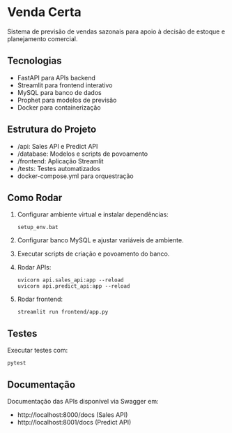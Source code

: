 # Venda Certa

Sistema de previsão de vendas sazonais para apoio à decisão de estoque e planejamento comercial.

## Tecnologias

- FastAPI para APIs backend
- Streamlit para frontend interativo
- MySQL para banco de dados
- Prophet para modelos de previsão
- Docker para containerização

## Estrutura do Projeto

- /api: Sales API e Predict API
- /database: Modelos e scripts de povoamento
- /frontend: Aplicação Streamlit
- /tests: Testes automatizados
- docker-compose.yml para orquestração

## Como Rodar

1. Configurar ambiente virtual e instalar dependências:
   ```
   setup_env.bat
   ```

2. Configurar banco MySQL e ajustar variáveis de ambiente.

3. Executar scripts de criação e povoamento do banco.

4. Rodar APIs:
   ```
   uvicorn api.sales_api:app --reload
   uvicorn api.predict_api:app --reload
   ```

5. Rodar frontend:
   ```
   streamlit run frontend/app.py
   ```

## Testes

Executar testes com:
```
pytest
```

## Documentação

Documentação das APIs disponível via Swagger em:
- http://localhost:8000/docs (Sales API)
- http://localhost:8001/docs (Predict API)
